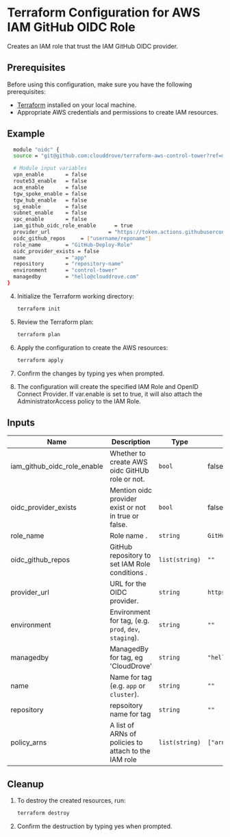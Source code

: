 # Terraform Configuration for AWS IAM GitHub OIDC Role

Creates an IAM role that trust the IAM GitHub OIDC provider.

## Prerequisites

Before using this configuration, make sure you have the following prerequisites:

- [Terraform](https://www.terraform.io/) installed on your local machine.
- Appropriate AWS credentials and permissions to create IAM resources.

## Example
```bash
  module "oidc" {
  source = "git@github.com:clouddrove/terraform-aws-control-tower?ref=master"

  # Module input variables
  vpn_enable       = false
  route53_enable   = false
  acm_enable       = false
  tgw_spoke_enable = false
  tgw_hub_enable   = false
  sg_enable        = false
  subnet_enable    = false
  vpc_enable       = false
  iam_github_oidc_role_enable      = true
  provider_url                   = "https://token.actions.githubusercontent.com"
  oidc_github_repos     = ["username/reponame"]
  role_name        = "GitHub-Deploy-Role"
  oidc_provider_exists = false
  name             = "app"
  repository       = "repository-name"
  environment      = "control-tower"
  managedby        = "hello@clouddrove.com"
}
```

4. Initialize the Terraform working directory:

   ```bash
   terraform init

5. Review the Terraform plan:

   ```bash
   terraform plan

5. Apply the configuration to create the AWS resources:

   ```bash
   terraform apply

6. Confirm the changes by typing yes when prompted.
7. The configuration will create the specified IAM Role and OpenID Connect Provider. If var.enable is set to true, it will also attach the AdministratorAccess policy to the IAM Role.

## Inputs

| Name | Description | Type | Default | Required |
|------|-------------|------|---------|:--------:|
| iam_github_oidc_role_enable | Whether to create AWS oidc GitHUb role or not. | `bool` | false | yes |
| oidc_provider_exists | Mention oidc provider exist or not in true or false. | `bool` | false | yes |
| role_name  | Role name . | `string` | `GitHub-Deploy-Role` | yes |
| oidc_github_repos   | GitHub repository to set IAM Role conditions . | `list(string)` | `""` | yes |
| provider_url | URL for the OIDC provider. | `string` | `https://token.actions.githubusercontent.com` | yes |
| environment | Environment for tag, (e.g. `prod`, `dev`, `staging`). | `string` | `""` | yes |
| managedby | ManagedBy for tag, eg 'CloudDrove' | `string` | `"hello@clouddrove.com"` | yes |
| name | Name for tag  (e.g. `app` or `cluster`). | `string` | `""` | yes |
| repository | repsoitory name for tag| `string` | `""` | yes |
| policy_arns | A list of ARNs of policies to attach to the IAM role| `list(string)` | `["arn:aws:iam::aws:policy/AdministratorAccess"]` | yes |

## Cleanup
1. To destroy the created resources, run:
   ```bash
   terraform destroy
   
2. Confirm the destruction by typing yes when prompted.
